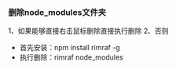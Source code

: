 ### 删除node_modules文件夹
1、如果能够直接右击鼠标删除直接执行删除
2、否则
*    首先安装：npm install rimraf -g
*    执行删除：rimraf node_modules


